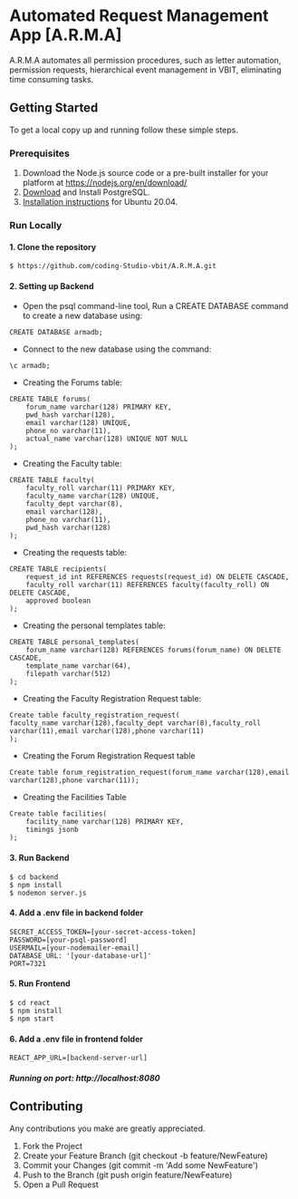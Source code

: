 
# Automated Request Management App [A.R.M.A]

A.R.M.A automates all permission procedures, such as letter automation, permission requests, hierarchical event management in VBIT, eliminating  time consuming tasks.

## Getting Started
To get a local copy up and running follow these simple steps.

### Prerequisites
1. Download the Node.js source code or a pre-built installer for your platform at https://nodejs.org/en/download/
2. [Download](https://www.postgresql.org/download/) and Install PostgreSQL.
3. [Installation instructions](https://www.digitalocean.com/community/tutorials/how-to-install-postgresql-on-ubuntu-20-04-quickstart) for Ubuntu 20.04. 


### Run Locally

#### 1. Clone the repository 
```
$ https://github.com/coding-Studio-vbit/A.R.M.A.git
```

#### 2. Setting up Backend

* Open the psql command-line tool, Run a CREATE DATABASE command to create a new database using:
```
CREATE DATABASE armadb;
```
* Connect to the new database using the command:
```
\c armadb;
```
* Creating the Forums table:
```
CREATE TABLE forums(
	forum_name varchar(128) PRIMARY KEY,
	pwd_hash varchar(128),
	email varchar(128) UNIQUE,
	phone_no varchar(11),
	actual_name varchar(128) UNIQUE NOT NULL
);
```
* Creating the Faculty table:
```
CREATE TABLE faculty(
	faculty_roll varchar(11) PRIMARY KEY,
	faculty_name varchar(128) UNIQUE,
	faculty_dept varchar(8),
	email varchar(128),
	phone_no varchar(11),
	pwd_hash varchar(128)
);
```
* Creating the requests table:
```
CREATE TABLE recipients(
	request_id int REFERENCES requests(request_id) ON DELETE CASCADE,
	faculty_roll varchar(11) REFERENCES faculty(faculty_roll) ON DELETE CASCADE,
	approved boolean
);
```
* Creating the personal templates table:
```
CREATE TABLE personal_templates(
	forum_name varchar(128) REFERENCES forums(forum_name) ON DELETE CASCADE,
	template_name varchar(64),
	filepath varchar(512)
);
```
* Creating the Faculty Registration Request table:
```
Create table faculty_registration_request(
faculty_name varchar(128),faculty_dept varchar(8),faculty_roll varchar(11),email varchar(128),phone varchar(11)
);
```
* Creating the Forum Registration Request table
```
Create table forum_registration_request(forum_name varchar(128),email varchar(128),phone varchar(11));
```
* Creating the Facilities Table
```
Create table facilities(
	facility_name varchar(128) PRIMARY KEY,
	timings jsonb
);
```
#### 3. Run Backend
```
$ cd backend
$ npm install
$ nodemon server.js
```
#### 4. Add a .env file in backend folder
```
SECRET_ACCESS_TOKEN=[your-secret-access-token]
PASSWORD=[your-psql-password]
USERMAIL=[your-nodemailer-email]
DATABASE_URL: '[your-database-url]'
PORT=7321
```

#### 5. Run Frontend
```
$ cd react
$ npm install
$ npm start
```
#### 6. Add a .env file in frontend folder
```
REACT_APP_URL=[backend-server-url]
```
##### Running on port: http://localhost:8080

## Contributing 
Any contributions you make are greatly appreciated.

1. Fork the Project
2. Create your Feature Branch (git checkout -b feature/NewFeature)
3. Commit your Changes (git commit -m 'Add some NewFeature')
4. Push to the Branch (git push origin feature/NewFeature)
5. Open a Pull Request

